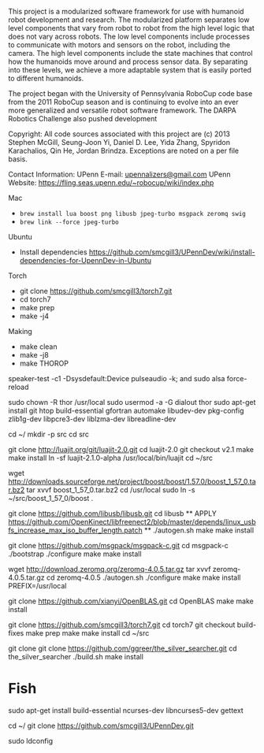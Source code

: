 This project is a modularized software framework for use with humanoid robot
development and research. The modularized platform separates low level
components that vary from robot to robot from the high level logic that does not
vary across robots. The low level components include processes to communicate
with motors and sensors on the robot, including the camera. The high level
components include the state machines that control how the humanoids move around
and process sensor data. By separating into these levels, we achieve a more
adaptable system that is easily ported to different humanoids.

The project began with the University of Pennsylvania RoboCup code base from
the 2011 RoboCup season and is continuing to evolve into an ever more
generalized and versatile robot software framework.  The DARPA Robotics Challenge also pushed development

Copyright:
  All code sources associated with this project are (c) 2013 Stephen McGill, Seung-Joon Yi, Daniel D. Lee, Yida Zhang, Spyridon Karachalios, Qin He, Jordan Brindza.  Exceptions are noted on a per file basis.

Contact Information:
  UPenn E-mail:     upennalizers@gmail.com
  UPenn Website:    https://fling.seas.upenn.edu/~robocup/wiki/index.php
  
Mac
* `brew install lua boost png libusb jpeg-turbo msgpack zeromq swig`
* `brew link --force jpeg-turbo`

Ubuntu
* Install dependencies https://github.com/smcgill3/UPennDev/wiki/install-dependencies-for-UpennDev-in-Ubuntu

Torch
* git clone https://github.com/smcgill3/torch7.git
* cd torch7
* make prep
* make -j4

Making
* make clean
* make -j8
* make THOROP

speaker-test -c1 -Dsysdefault:Device
pulseaudio -k; and sudo alsa force-reload

sudo chown -R thor /usr/local
sudo usermod -a -G dialout thor
sudo apt-get install git htop build-essential gfortran automake libudev-dev pkg-config zlib1g-dev libpcre3-dev liblzma-dev libreadline-dev

cd ~/
mkdir -p src
cd src

git clone http://luajit.org/git/luajit-2.0.git
cd luajit-2.0
git checkout v2.1
make
make install
ln -sf luajit-2.1.0-alpha /usr/local/bin/luajit
cd ~/src

wget http://downloads.sourceforge.net/project/boost/boost/1.57.0/boost_1_57_0.tar.bz2
tar xvvf boost_1_57_0.tar.bz2
cd /usr/local
sudo ln -s ~/src/boost_1_57_0/boost .

git clone https://github.com/libusb/libusb.git
cd libusb
** APPLY https://github.com/OpenKinect/libfreenect2/blob/master/depends/linux_usbfs_increase_max_iso_buffer_length.patch **
./autogen.sh
make
make install

git clone https://github.com/msgpack/msgpack-c.git
cd msgpack-c
./bootstrap
./configure
make
make install

wget http://download.zeromq.org/zeromq-4.0.5.tar.gz
tar xvvf zeromq-4.0.5.tar.gz
cd zeromq-4.0.5
./autogen.sh
./configure
make
make install PREFIX=/usr/local

git clone https://github.com/xianyi/OpenBLAS.git
cd OpenBLAS
make
make install

git clone https://github.com/smcgill3/torch7.git
cd torch7
git checkout build-fixes
make prep
make
make install
cd ~/src

git clone git clone https://github.com/ggreer/the_silver_searcher.git
cd the_silver_searcher
./build.sh
make install

# Fish
sudo apt-get install build-essential ncurses-dev libncurses5-dev gettext

cd ~/
git clone https://github.com/smcgill3/UPennDev.git

sudo ldconfig
